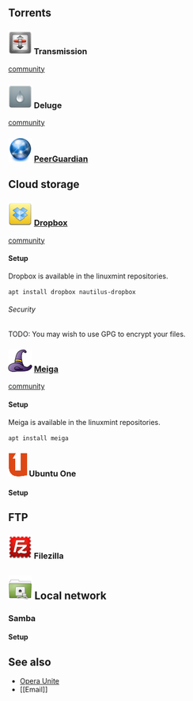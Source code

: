 ## Torrents ##

### ![Transmission][img-transmission] Transmission ###

[community][community-transmission]

### ![Deluge][img-deluge] Deluge ###

[community][community-deluge]

### ![PeerGuardian][img-pgl] [PeerGuardian][homepage-pgl] ###

## Cloud storage ##

### ![Dropbox][img-dropbox] [Dropbox][homepage-dropbox] ###

[community][community-dropbox]

#### Setup ####

Dropbox is available in the linuxmint repositories.

`apt install dropbox nautilus-dropbox`

###### Security ######
TODO: You may wish to use GPG to encrypt your files.

### ![Meiga][img-meiga] [Meiga][homepage-meiga] ###

[community][community-meiga]

#### Setup ####

Meiga is available in the linuxmint repositories.

`apt install meiga`

### ![Ubuntu One][img-ubuntu-one] Ubuntu One ###

#### Setup ####

## FTP ##

### ![Filezilla][img-filezilla] Filezilla ###

## ![Network][img-network] Local network ##

### Samba ###

#### Setup ####

## See also ##
* [Opera Unite][anchor-opera]
* [[Email]]


[anchor-opera]: Browsers#wiki-opera

[homepage-dropbox]: https://www.dropbox.com
[homepage-meiga]: http://meiga.igalia.com/
[homepage-pgl]: http://moblock-deb.sourceforge.net/
[homepage-utorrent]: http://www.utorrent.com/

[community-deluge]: http://community.linuxmint.com/software/view/deluge
[community-dropbox]: http://community.linuxmint.com/software/view/dropbox
[community-meiga]: http://community.linuxmint.com/software/view/meiga
[community-transmission]: http://community.linuxmint.com/software/view/transmission

[img-deluge]: deluge.png "Deluge"
[img-dropbox]: dropbox.png "Dropbox"
[img-filezilla]: filezilla.png "Filezilla"
[img-meiga]: meiga.png "Meiga"
[img-pgl]: pgl-gui.png "PeerGuardian"
[img-transmission]: transmission.png "Transmission"
[img-network]: folder-remote.png "Network"
[img-ubuntu-one]: ubuntu-one.png "Ubuntu One"